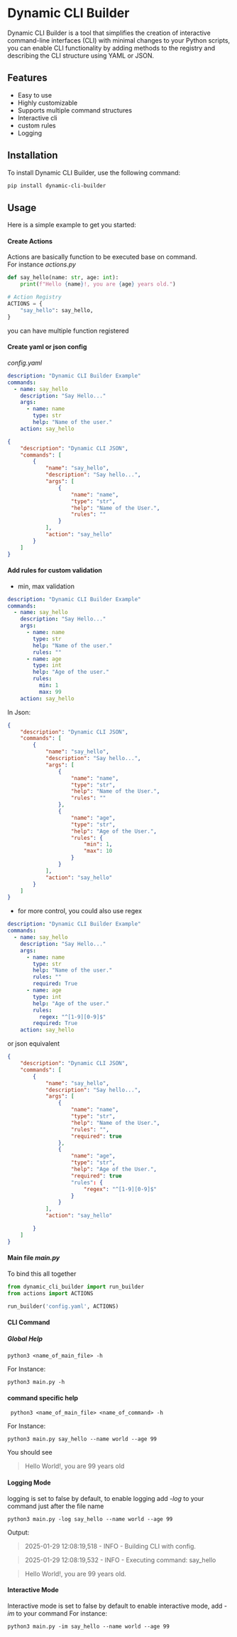 # Dynamic CLI Builder

Dynamic CLI Builder is a tool that simplifies the creation of interactive command-line interfaces (CLI) with minimal changes to your Python scripts, you can enable CLI functionality by adding methods to the registry and describing the CLI structure using YAML or JSON.

## Features

- Easy to use
- Highly customizable
- Supports multiple command structures
- Interactive cli
- custom rules
- Logging

## Installation

To install Dynamic CLI Builder, use the following command:

```bash
pip install dynamic-cli-builder
```

## Usage

Here is a simple example to get you started:

#### Create Actions

Actions are basically function to be executed base on command. <br> For instance _actions.py_

```python
def say_hello(name: str, age: int):
    print(f"Hello {name}!, you are {age} years old.")

# Action Registry
ACTIONS = {
    "say_hello": say_hello,
}
```

you can have multiple function registered

#### Create yaml or json config

_config.yaml_

```yaml
description: "Dynamic CLI Builder Example"
commands:
  - name: say_hello
    description: "Say Hello..."
    args:
      - name: name
        type: str
        help: "Name of the user."
    action: say_hello
```

```json
{
	"description": "Dynamic CLI JSON",
	"commands": [
		{
			"name": "say_hello",
			"description": "Say hello...",
			"args": [
				{
					"name": "name",
					"type": "str",
					"help": "Name of the User.",
					"rules": ""
				}
			],
			"action": "say_hello"
		}
	]
}
```

#### Add rules for custom validation

- min, max validation

```yaml
description: "Dynamic CLI Builder Example"
commands:
  - name: say_hello
    description: "Say Hello..."
    args:
      - name: name
        type: str
        help: "Name of the user."
        rules: ""
      - name: age
        type: int
        help: "Age of the user."
        rules:
          min: 1
          max: 99
    action: say_hello
```

In Json:

```json
{
	"description": "Dynamic CLI JSON",
	"commands": [
		{
			"name": "say_hello",
			"description": "Say hello...",
			"args": [
				{
					"name": "name",
					"type": "str",
					"help": "Name of the User.",
					"rules": ""
				},
				{
					"name": "age",
					"type": "str",
					"help": "Age of the User.",
					"rules": {
						"min": 1,
						"max": 10
					}
				}
			],
			"action": "say_hello"
		}
	]
}
```

- for more control, you could also use regex

```yaml
description: "Dynamic CLI Builder Example"
commands:
  - name: say_hello
    description: "Say Hello..."
    args:
      - name: name
        type: str
        help: "Name of the user."
        rules: ""
        required: True
      - name: age
        type: int
        help: "Age of the user."
        rules:
          regex: "^[1-9][0-9]$"
        required: True
    action: say_hello
```

or json equivalent

```json
{
    "description": "Dynamic CLI JSON",
    "commands": [
        {
            "name": "say_hello",
            "description": "Say hello...",
            "args": [
                {
                    "name": "name",
                    "type": "str",
                    "help": "Name of the User.",
                    "rules": "",
                    "required": true
                },
                {
                    "name": "age",
                    "type": "str",
                    "help": "Age of the User.",
                    "required": true
                    "rules": {
                        "regex": "^[1-9][0-9]$"
                    }
                }
            ],
            "action": "say_hello"

        }
    ]
}
```

#### Main file _main.py_

To bind this all together

```python
from dynamic_cli_builder import run_builder
from actions import ACTIONS

run_builder('config.yaml', ACTIONS)
```

#### CLI Command

##### Global Help

```
python3 <name_of_main_file> -h
```

For Instance:

```
python3 main.py -h
```

#### command specific help

```
 python3 <name_of_main_file> <name_of_command> -h
```

For Instance:

```
python3 main.py say_hello --name world --age 99
```

You should see

> Hello World!, you are 99 years old

#### Logging Mode

logging is set to false by default, to enable logging add _-log_ to your command just after the file name

```
python3 main.py -log say_hello --name world --age 99
```

Output:

> 2025-01-29 12:08:19,518 - INFO - Building CLI with config.

> 2025-01-29 12:08:19,532 - INFO - Executing command: say_hello

> Hello World!, you are 99 years old.

#### Interactive Mode

Interactive mode is set to false by default to enable interactive mode, add _-im_ to your command For instance:

```
python3 main.py -im say_hello --name world --age 99
```
